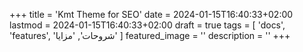 +++
title = 'Kmt Theme for SEO'
date = 2024-01-15T16:40:33+02:00
lastmod = 2024-01-15T16:40:33+02:00
draft = true
tags = [
    'docs',
    'features',
    'شروحات',
    'مزايا'
    ]
featured_image = ''
description = ''
+++
